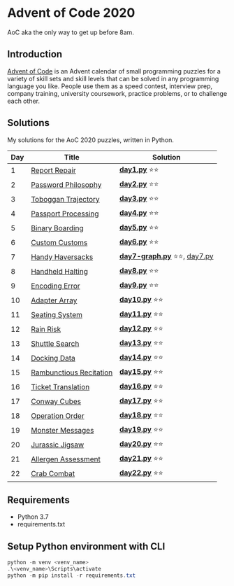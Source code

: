 # Advent of Code 2020

AoC aka the only way to get up before 8am.

## Introduction

[Advent of Code](https://adventofcode.com/2020) is an Advent calendar of small programming puzzles for a variety of
skill sets and skill levels that can be solved in any programming language you like. People use them as a speed contest,
interview prep, company training, university coursework, practice problems, or to challenge each other.

## Solutions

My solutions for the AoC 2020 puzzles, written in Python.

| Day  | Title                                                      | Solution                                  |
|------|------------------------------------------------------------|----------------------------------------------|
| 1    | [Report Repair](https://adventofcode.com/2020/day/1)                  | **[day1.py](src/day1.py)**  ⭐⭐ |
| 2    | [Password Philosophy](https://adventofcode.com/2020/day/2)            | **[day2.py](src/day2.py)**  ⭐⭐ |
| 3    | [Toboggan Trajectory](https://adventofcode.com/2020/day/3)            | **[day3.py](src/day3.py)**  ⭐⭐ |
| 4    | [Passport Processing](https://adventofcode.com/2020/day/4)            | **[day4.py](src/day4.py)**  ⭐⭐ |
| 5    | [Binary Boarding](https://adventofcode.com/2020/day/5)                | **[day5.py](src/day5.py)**  ⭐⭐ |
| 6    | [Custom Customs](https://adventofcode.com/2020/day/6)                 | **[day6.py](src/day6.py)**  ⭐⭐ |
| 7    | [Handy Haversacks](https://adventofcode.com/2020/day/7)               | **[day7-graph.py](src/day7-graph.py)**  ⭐⭐, [day7.py](src/day7.py)  |
| 8    | [Handheld Halting](https://adventofcode.com/2020/day/8)               | **[day8.py](src/day8.py)** ⭐⭐  |
| 9    | [Encoding Error](https://adventofcode.com/2020/day/9)                 | **[day9.py](src/day9.py)** ⭐⭐  |
| 10   | [Adapter Array](https://adventofcode.com/2020/day/10)                 | **[day10.py](src/day10.py)** ⭐⭐  |
| 11   | [Seating System](https://adventofcode.com/2020/day/11)                | **[day11.py](src/day11.py)** ⭐⭐  |
| 12   | [Rain Risk](https://adventofcode.com/2020/day/12)                     | **[day12.py](src/day12.py)** ⭐⭐  |
| 13   | [Shuttle Search](https://adventofcode.com/2020/day/13)                | **[day13.py](src/day13.py)** ⭐⭐ |
| 14   | [Docking Data](https://adventofcode.com/2020/day/14)                  | **[day14.py](src/day14.py)** ⭐⭐ |
| 15   | [Rambunctious Recitation](https://adventofcode.com/2020/day/15)       | **[day15.py](src/day15.py)** ⭐⭐ |
| 16   | [Ticket Translation](https://adventofcode.com/2020/day/16)            | **[day16.py](src/day16.py)** ⭐⭐ |
| 17   | [Conway Cubes](https://adventofcode.com/2020/day/17)                  | **[day17.py](src/day17.py)** ⭐⭐ |
| 18   | [Operation Order](https://adventofcode.com/2020/day/18)               | **[day18.py](src/day18.py)** ⭐⭐ |
| 19   | [Monster Messages](https://adventofcode.com/2020/day/19)              | **[day19.py](src/day19.py)** ⭐⭐ |
| 20   | [Jurassic Jigsaw](https://adventofcode.com/2020/day/20)               | **[day20.py](src/day20.py)** ⭐⭐ |
| 21   | [Allergen Assessment](https://adventofcode.com/2020/day/21)           | **[day21.py](src/day21.py)** ⭐⭐ |
| 22   | [Crab Combat](https://adventofcode.com/2020/day/22)                   | **[day22.py](src/day22.py)** ⭐⭐ |



## Requirements

- Python 3.7
- requirements.txt

## Setup Python environment with CLI

```powershell
python -m venv <venv_name>
.\<venv_name>\Scripts\activate
python -m pip install -r requirements.txt
```

